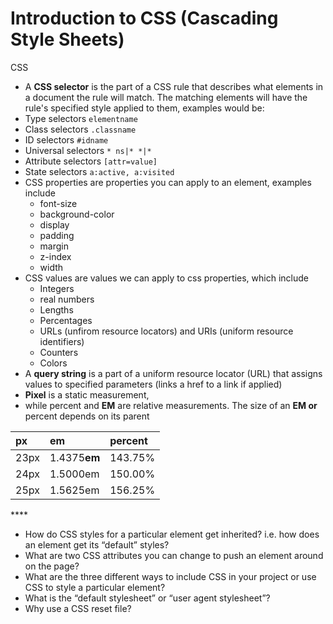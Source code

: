 # Introduction to CSS \(Cascading Style Sheets\)

CSS

*  A **CSS selector** is the part of a CSS rule that describes what elements in a document the rule will match. The matching elements will have the rule's specified style applied to them, examples would be:
  * Type selectors `elementname`
  * Class selectors `.classname`
  * ID selectors `#idname`
  * Universal selectors `* ns|* *|*`
  * Attribute selectors `[attr=value]`
  * State selectors `a:active, a:visited`
* CSS properties are properties you can apply to an element, examples include
  * font-size
  * background-color
  * display
  * padding
  * margin
  * z-index
  * width
* CSS values are values we can apply to css properties, which include
  * Integers
  * real numbers
  * Lengths
  * Percentages
  * URLs \(unfirom resource locators\) and URIs \(uniform resource identifiers\)
  * Counters
  * Colors
* A **query string** is a part of a uniform resource locator \(URL\) that assigns values to specified parameters \(links a href to a link if applied\)
* **Pixel** is a static measurement, 
* while percent and **EM** are relative measurements. The size of an **EM or** percent depends on its parent

| px | em | percent |
| :--- | :--- | :--- |
| 23px |  1.4375**em** | 143.75% |
| 24px | 1.5000em | 150.00% |
| 25px | 1.5625em | 156.25% |

\*\*\*\*

* How do CSS styles for a particular element get inherited? i.e. how does an element get its “default” styles?
* What are two CSS attributes you can change to push an element around on the page?
* What are the three different ways to include CSS in your project or use CSS to style a particular element?
* What is the “default stylesheet” or “user agent stylesheet”?
* Why use a CSS reset file?

